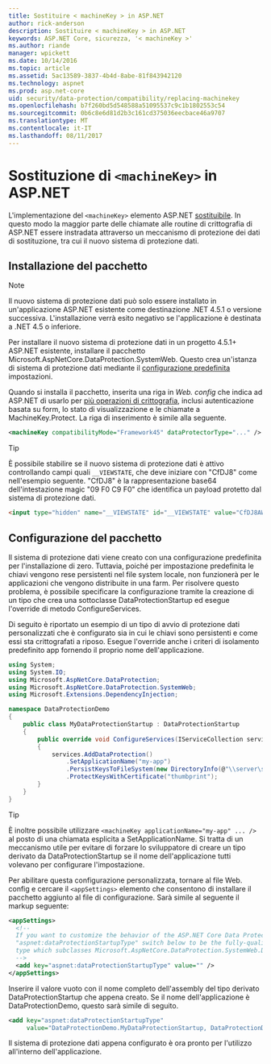 ```yaml
---
title: Sostituire < machineKey > in ASP.NET
author: rick-anderson
description: Sostituire < machineKey > in ASP.NET
keywords: ASP.NET Core, sicurezza, '< machineKey >'
ms.author: riande
manager: wpickett
ms.date: 10/14/2016
ms.topic: article
ms.assetid: 5ac13589-3837-4b4d-8abe-81f843942120
ms.technology: aspnet
ms.prod: asp.net-core
uid: security/data-protection/compatibility/replacing-machinekey
ms.openlocfilehash: b7f260bd5d548588a51095537c9c1b1802553c54
ms.sourcegitcommit: 0b6c8e6d81d2b3c161cd375036eecbace46a9707
ms.translationtype: MT
ms.contentlocale: it-IT
ms.lasthandoff: 08/11/2017
---
```

# <a name="replacing-machinekey-in-aspnet"></a>Sostituzione di `<machineKey>` in ASP.NET

<a name=compatibility-replacing-machinekey></a>

L'implementazione del `<machineKey>` elemento ASP.NET [sostituibile](http://blogs.msdn.com/b/webdev/archive/2012/10/23/cryptographic-improvements-in-asp-net-4-5-pt-2.aspx). In questo modo la maggior parte delle chiamate alle routine di crittografia di ASP.NET essere instradata attraverso un meccanismo di protezione dei dati di sostituzione, tra cui il nuovo sistema di protezione dati.

## <a name="package-installation"></a>Installazione del pacchetto

> [!NOTE]
> Il nuovo sistema di protezione dati può solo essere installato in un'applicazione ASP.NET esistente come destinazione .NET 4.5.1 o versione successiva. L'installazione verrà esito negativo se l'applicazione è destinata a .NET 4.5 o inferiore.

Per installare il nuovo sistema di protezione dati in un progetto 4.5.1+ ASP.NET esistente, installare il pacchetto Microsoft.AspNetCore.DataProtection.SystemWeb. Questo crea un'istanza di sistema di protezione dati mediante il [configurazione predefinita](../configuration/default-settings.md#data-protection-default-settings) impostazioni.

Quando si installa il pacchetto, inserita una riga in *Web. config* che indica ad ASP.NET di usarlo per [più operazioni di crittografia](http://blogs.msdn.com/b/webdev/archive/2012/10/23/cryptographic-improvements-in-asp-net-4-5-pt-2.aspx), inclusi autenticazione basata su form, lo stato di visualizzazione e le chiamate a MachineKey.Protect. La riga di inserimento è simile alla seguente.

```xml
<machineKey compatibilityMode="Framework45" dataProtectorType="..." />
```

>[!TIP]
> È possibile stabilire se il nuovo sistema di protezione dati è attivo controllando campi quali `__VIEWSTATE`, che deve iniziare con "CfDJ8" come nell'esempio seguente. "CfDJ8" è la rappresentazione base64 dell'intestazione magic "09 F0 C9 F0" che identifica un payload protetto dal sistema di protezione dati.

```html
<input type="hidden" name="__VIEWSTATE" id="__VIEWSTATE" value="CfDJ8AWPr2EQPTBGs3L2GCZOpk..." />
```

## <a name="package-configuration"></a>Configurazione del pacchetto

Il sistema di protezione dati viene creato con una configurazione predefinita per l'installazione di zero. Tuttavia, poiché per impostazione predefinita le chiavi vengono rese persistenti nel file system locale, non funzionerà per le applicazioni che vengono distribuite in una farm. Per risolvere questo problema, è possibile specificare la configurazione tramite la creazione di un tipo che crea una sottoclasse DataProtectionStartup ed esegue l'override di metodo ConfigureServices.

Di seguito è riportato un esempio di un tipo di avvio di protezione dati personalizzati che è configurato sia in cui le chiavi sono persistenti e come essi sta crittografati a riposo. Esegue l'override anche i criteri di isolamento predefinito app fornendo il proprio nome dell'applicazione.

```csharp
using System;
using System.IO;
using Microsoft.AspNetCore.DataProtection;
using Microsoft.AspNetCore.DataProtection.SystemWeb;
using Microsoft.Extensions.DependencyInjection;

namespace DataProtectionDemo
{
    public class MyDataProtectionStartup : DataProtectionStartup
    {
        public override void ConfigureServices(IServiceCollection services)
        {
            services.AddDataProtection()
                .SetApplicationName("my-app")
                .PersistKeysToFileSystem(new DirectoryInfo(@"\\server\share\myapp-keys\"))
                .ProtectKeysWithCertificate("thumbprint");
        }
    }
}
```

>[!TIP]
> È inoltre possibile utilizzare `<machineKey applicationName="my-app" ... />` al posto di una chiamata esplicita a SetApplicationName. Si tratta di un meccanismo utile per evitare di forzare lo sviluppatore di creare un tipo derivato da DataProtectionStartup se il nome dell'applicazione tutti volevano per configurare l'impostazione.

Per abilitare questa configurazione personalizzata, tornare al file Web. config e cercare il `<appSettings>` elemento che consentono di installare il pacchetto aggiunto al file di configurazione. Sarà simile al seguente il markup seguente:

```xml
<appSettings>
  <!--
  If you want to customize the behavior of the ASP.NET Core Data Protection stack, set the
  "aspnet:dataProtectionStartupType" switch below to be the fully-qualified name of a
  type which subclasses Microsoft.AspNetCore.DataProtection.SystemWeb.DataProtectionStartup.
  -->
  <add key="aspnet:dataProtectionStartupType" value="" />
</appSettings>
```

Inserire il valore vuoto con il nome completo dell'assembly del tipo derivato DataProtectionStartup che appena creato. Se il nome dell'applicazione è DataProtectionDemo, questo sarà simile di seguito.

```xml
<add key="aspnet:dataProtectionStartupType"
     value="DataProtectionDemo.MyDataProtectionStartup, DataProtectionDemo" />
```

Il sistema di protezione dati appena configurato è ora pronto per l'utilizzo all'interno dell'applicazione.
